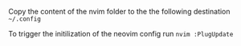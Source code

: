 Copy the content of the nvim folder to the the following destination
`~/.config`

To trigger the initilization of the neovim config run `nvim :PlugUpdate`


